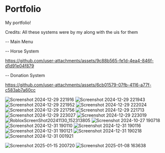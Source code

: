 # Portfolio
My portfolio!

  Credits:
    All these systems were by my along with the uis for them
    
-- Main Menu 


-- Horse System


https://github.com/user-attachments/assets/9c88b565-fe1d-4ea4-846f-d1d91e04f879

-- Donation System


https://github.com/user-attachments/assets/6cb01579-07fb-4116-a77f-c583ab7a60cc

![Screenshot 2024-12-29 221916](https://github.com/user-attachments/assets/fc920371-fc24-4f50-a42f-86defe8b22d1)
![Screenshot 2024-12-29 221943](https://github.com/user-attachments/assets/2697afaa-84e7-4b75-b84f-ca5c86c14292)
![Screenshot 2024-12-29 221952](https://github.com/user-attachments/assets/55668b66-eb3b-4b52-af29-2e9767cf5541)
![Screenshot 2024-12-29 222024](https://github.com/user-attachments/assets/d09afce4-5ed0-4cb9-9759-c53cc59f3efe)
![Screenshot 2024-12-29 221756](https://github.com/user-attachments/assets/a887a878-7565-408b-a0ef-cc123c154c21)
![Screenshot 2024-12-29 221713](https://github.com/user-attachments/assets/dd0c7bde-ecb8-4120-bd90-5a668c3e9b52)
![Screenshot 2024-12-29 223027](https://github.com/user-attachments/assets/0936b599-38d3-4faa-a5d2-f09dacf22ae5)
![Screenshot 2024-12-29 223019](https://github.com/user-attachments/assets/8ddbdaea-41f7-4947-b455-b6bfec6404a8)
![RobloxScreenShot20241130_152313805](https://github.com/user-attachments/assets/2b447a72-94a5-41d0-b685-d41d18744eb1)
![Screenshot 2024-10-27 190718](https://github.com/user-attachments/assets/ae0f4e79-6e49-4d90-ab48-888f12cfe015)
![Screenshot 2024-12-31 190110](https://github.com/user-attachments/assets/e348cdb0-d703-41af-995d-06b2f14247a9)
![Screenshot 2024-12-31 190116](https://github.com/user-attachments/assets/50be2428-19ee-45dc-a059-64068ff52838)
![Screenshot 2024-12-31 190121](https://github.com/user-attachments/assets/73240a87-848d-49b1-811d-3cd07ebaa3d2)
![Screenshot 2024-12-31 190218](https://github.com/user-attachments/assets/32c99a49-43cd-4f2c-b07b-7dd4db76df15)
![Screenshot 2024-12-31 001921](https://github.com/user-attachments/assets/9703cce8-07d5-4fe4-8b38-b7ea1d17742c)



![Screenshot 2025-01-15 200720](https://github.com/user-attachments/assets/ba218ffd-63e9-4906-99a3-2becebf17122)
![Screenshot 2025-01-08 163638](https://github.com/user-attachments/assets/c8497a9c-f534-44e6-b98e-545f3c4b5e4c)



